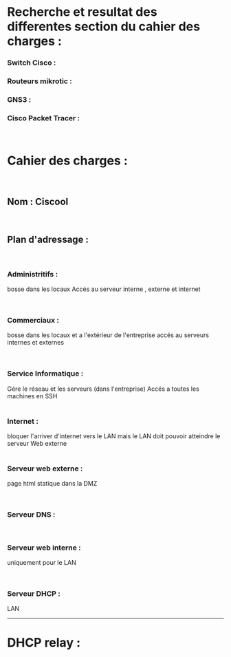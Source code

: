 # Recherche et resultat des differentes section du cahier des charges : 

### Switch Cisco :


### Routeurs mikrotic : 


### GNS3 : 
### Cisco Packet Tracer : 
<br>

# Cahier des charges : 

<br>

## Nom : Ciscool 
<br>

## Plan d'adressage :
<br>

### Administritifs :
bosse dans les locaux
Accés au serveur interne , externe et internet  

<br>

### Commerciaux :
bosse dans les locaux et a l'extérieur de l'entreprise
accés au serveurs internes et externes 

<br>

### Service Informatique :
Gére le réseau et les serveurs (dans l'entreprise)
Accés a toutes les machines en SSH 
<br><br>

### Internet :
bloquer l'arriver d'internet vers le LAN mais le LAN doit pouvoir atteindre le serveur Web externe  
<br>

### Serveur web externe : 
page html statique dans la DMZ

<br>

### Serveur DNS : 

<br>

### Serveur web interne : 
uniquement pour le LAN 

<br>

### Serveur DHCP : 
LAN 
***
# DHCP relay : 